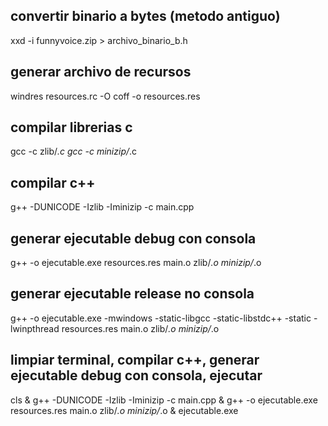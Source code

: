 ## convertir binario a bytes (metodo antiguo)
xxd -i funnyvoice.zip > archivo_binario_b.h

## generar archivo de recursos
windres resources.rc -O coff -o resources.res

## compilar librerias c
gcc -c zlib/*.c
gcc -c minizip/*.c

## compilar c++
g++ -DUNICODE -Izlib -Iminizip -c main.cpp

## generar ejecutable debug con consola
g++ -o ejecutable.exe resources.res main.o zlib/*.o minizip/*.o

## generar ejecutable release no consola
g++ -o ejecutable.exe -mwindows -static-libgcc -static-libstdc++ -static -lwinpthread resources.res main.o zlib/*.o minizip/*.o

## limpiar terminal, compilar c++, generar ejecutable debug con consola, ejecutar
cls & g++ -DUNICODE -Izlib -Iminizip -c main.cpp & g++ -o ejecutable.exe resources.res main.o zlib/*.o minizip/*.o & ejecutable.exe
